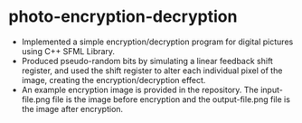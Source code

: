 # photo-encryption-decryption

- Implemented a simple encryption/decryption program for digital pictures using C++ SFML Library.
- Produced pseudo-random bits by simulating a linear feedback shift register, and used the shift register to alter each individual pixel of the image, creating the encryption/decryption effect. 
- An example encryption image is provided in the repository. The input-file.png file is the image before encryption and the output-file.png file is the image after encryption.
